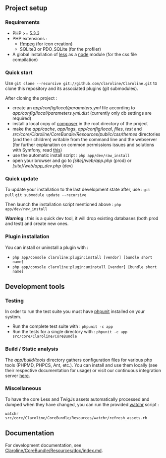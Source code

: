 ## Project setup

### Requirements

* PHP >= 5.3.3
* PHP extensions :
    * [ffmpeg][ffmpeg_php_site] (for icon creation)
    * SQLite3 or PDO_SQLite (for the profiler)
* A global installation of [less][less_install] as a [node][node_website] module (for the css file compilation)

[ffmpeg_php_site]: http://ffmpeg-php.sourceforge.net/
[less_install]: http://lesscss.org/#-server-side-usage
[node_website]: http://nodejs.org/

### Quick start

Use `git clone --recursive git://github.com/claroline/Claroline.git` to clone this repository
and its associated plugins (git submodules).

After cloning the project :

* create an *app/config/local/parameters.yml* file according to *app/config/local/parameters.yml.dist*
  (currently only db settings are required)
* install a local copy of [composer][composer_website] in the root directory of the project
* make the *app/cache*, *app/logs*, *app/config/local*, *files*, *test* and
  *src/core/Claroline/CoreBundle/Resources/public/css/themes* directories (and their children)
  writable from the command line and the webserver (for further explanation on common permissions
  issues and solutions with Symfony, read [this][symfony_doc_install])
* use the automatic install script : `php app/dev/raw_install`
* open your browser and go to *[site]/web/app.php* (prod) or *[site]/web/app_dev.php* (dev)

[composer_website]: http://getcomposer.org/download/
[symfony_doc_install]: http://symfony.com/doc/current/book/installation.html#configuration-and-setup

### Quick update

To update your installation to the last development state after, use :
`git pull`
`git submodule update --recursive`

Then launch the installation script mentioned above : `php app/dev/raw_install`

***Warning*** : this is a quick dev tool, it will drop existing databases (both prod and test)
and create new ones.

### Plugin installation

You can install or uninstall a plugin with :

  * `php app/console claroline:plugin:install [vendor] [bundle short name]`
  * `php app/console claroline:plugin:uninstall [vendor] [bundle short name]`

## Development tools

### Testing

In order to run the test suite you must have [phpunit][phpunit_website] installed on your system.

* Run the complete test suite with : `phpunit -c app`
* Run the tests for a single directory with : `phpunit -c app src/core/Claroline/CoreBundle`

[phpunit_website]: http://www.phpunit.de/manual/current/en/index.html

### Build / Static analysis

The *app/build/tools* directory gathers configuration files for various php tools (PHPMD,
PHPCS, Ant, etc.). You can install and use them locally (see their respective documentation
for usage) or visit our continuous integration server [here][ci_website].

[ci_website]: http://dev.claroline.net:8080/job/Claronext/

### Miscellaneous

To have the core Less and TwigJs assets automatically processed and dumped when they have changed,
you can run the provided [watchr][watchr_website] script :

`watchr src/core/Claroline/CoreBundle/Resources/watchr/refresh_assets.rb`

[watchr_website]: https://github.com/mynyml/watchr

## Documentation

For development documentation, see [Claroline/CoreBundle/Resources/doc/index.md][doc_path].

[doc_path]: src/core/Claroline/CoreBundle/Resources/doc/index.md